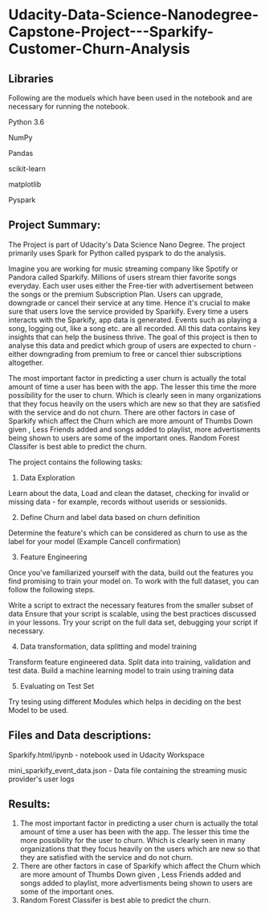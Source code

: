 # Udacity-Data-Science-Nanodegree-Capstone-Project---Sparkify-Customer-Churn-Analysis

## Libraries

Following are the moduels which have been used in the notebook and are necessary for running the notebook.

Python 3.6

NumPy

Pandas

scikit-learn

matplotlib

Pyspark


## Project Summary:
The Project is part of Udacity's Data Science Nano Degree. The project primarily uses Spark for Python called pyspark to do the analysis.

Imagine you are working for music streaming company like Spotify or Pandora called Sparkify. Millions of users stream thier favorite songs everyday. Each user uses either the Free-tier with advertisement between the songs or the premium Subscription Plan. Users can upgrade, downgrade or cancel their service at any time. Hence it's crucial to make sure that users love the service provided by Sparkify. Every time a users interacts with the Sparkify, app data is generated. Events such as playing a song, logging out, like a song etc. are all recorded. All this data contains key insights that can help the business thrive. The goal of this project is then to analyse this data and predict which group of users are expected to churn - either downgrading from premium to free or cancel thier subscriptions altogether.

The most important factor in predicting a user churn is actually the total amount of time a user has been with the app. The lesser this time the more possibility for the user to churn. Which is clearly seen in many organizations that they focus heavily on the users which are new so that they are satisfied with the service and do not churn.
There are other factors in case of Sparkify which affect the Churn which are more amount of Thumbs Down given , Less Friends added and songs added to playlist, more advertisments being shown to users are some of the important ones.
Random Forest Classifer is best able to predict the churn.


The project contains the following tasks:

1. Data Exploration

Learn about the data, Load and clean the dataset, checking for invalid or missing data - for example, records without userids or sessionids.

2. Define Churn and label data based on churn definition

Determine the feature's which can be considered as churn to use as the label for your model (Example Cancell confirmation)

3. Feature Engineering

Once you've familiarized yourself with the data, build out the features you find promising to train your model on. To work with the full dataset, you can follow the following steps.

Write a script to extract the necessary features from the smaller subset of data
Ensure that your script is scalable, using the best practices discussed in your lessons.
Try your script on the full data set, debugging your script if necessary.


4. Data transformation, data splitting and model training  

Transform feature engineered data.
Split data into training, validation and test data.
Build a machine learning model to train using training data

5. Evaluating on Test Set

Try tesing using different Modules which helps in deciding on the best Model to be used.


## Files and Data descriptions:

Sparkify.html/ipynb - notebook used in Udacity Workspace

mini_sparkify_event_data.json - Data file containing the streaming music provider's user logs


## Results:

1. The most important factor in predicting a user churn is actually the total amount of time a user has been with the app. The lesser this time the more possibility for the user to churn. Which is clearly seen in many organizations that they focus heavily on the users which are new so that they are satisfied with the service and do not churn.
2. There are other factors in case of Sparkify which affect the Churn which are more amount of Thumbs Down given , Less Friends added and songs added to playlist, more advertisments being shown to users are some of the important ones.
3. Random Forest Classifer is best able to predict the churn.



